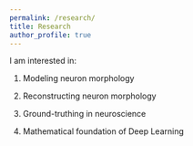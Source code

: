 ```yaml
---
permalink: /research/
title: Research
author_profile: true
---
```

I am interested in: 

1. Modeling neuron morphology

2. Reconstructing neuron morphology

3. Ground-truthing in neuroscience

4. Mathematical foundation of Deep Learning
